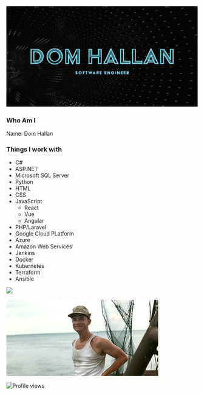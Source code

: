 <link rel="stylesheet" href="custom.css">
<img src="My Post.png" />

### Who Am I
Name: Dom Hallan



### Things I work with
- C#
- ASP.NET
- Microsoft SQL Server
- Python
- HTML
- CSS
- JavaScript
  - React
  - Vue
  - Angular
- PHP/Laravel
- Google Cloud PLatform
- Azure
- Amazon Web Services
- Jenkins
- Docker 
- Kubernetes
- Terraform
- Ansible



![](https://github-readme-stats.vercel.app/api?username=polyglotdev&show_icons=true)  

![Bye](Hello.gif)

![Profile views](https://gpvc.arturio.dev/polyglotdev)  